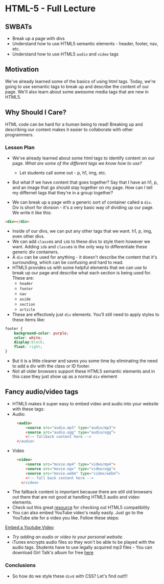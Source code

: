 # HTML-5 - Full Lecture

## SWBATs

+ Break up a page with divs
+ Understand how to use HTML5 semantic elements - header, footer, nav, etc.
+ Understand how to use HTML5 `audio` and `video` tags

## Motivation

We've already learned some of the basics of using html tags. Today, we're going to use semantic tags to break up and describe the content of our page. We'll also learn about some awesome media tags that are new in HTML5. 

## Why Should I Care?

HTML code can be hard for a human being to read! Breaking up and describing our content makes it easier to collaborate with other programmers. 

### Lesson Plan 


+ We've already learned about some html tags to identify content on our page. *What are some of the different tags we know how to use?* 
	* Let students call some out - p, h1, img, etc. 
+ But what if we have content that goes together? Say that I have an h1, p, and an image that go should stay together on my page. How can I tell my differnet tags that they're in a group together? 

+ We can break up a page with a generic sort of container called a `div`. Div is short for division - it's a very basic way of dividing up our page. We write it like this: 

```html
<div></div>
```
+ Inside of our divs, we can put any other tags that we want. h1, p, img, even other divs. 
+ We can add `class`es and `id`s to these divs to style them however we want. Adding `id`s and `class`es is the only way to differentiate these generic div containers.
+ A `div` can be used for anything - it doesn't describe the content that it's surrounding, which can be confusing and hard to read. 
+ HTML5 provides us with some helpful elements that we can use to break up our page and describe what each section is being used for. These are:
	+ `header`
	+ `footer`
	+ `nav`
	+ `aside`
	+ `section`
	+ `article`
+ These are effectively just `div` elements. You’ll still need to apply styles to these items like:
```css
footer {
	background-color: purple;
	color: white;
	display:block;
	float: right;
}
```
+ But it is a little cleaner and saves you some time by eliminating the need to add a div with the class or ID footer.
+ Not all older browsers support these HTML5 semantic elements and in this case they just show up as a normal `div` element

## Fancy audio/video tags

+ HTML5 makes it super easy to embed video and audio into your website with these tags:
+ Audio:
  ```html
    <audio>
        <source src="audio.mp3" type="audio/mp3">
        <source src="audio.ogg" type="audio/ogg”> 
        <!-– fallback content here -->
    </audio>
  ```
+ Video
  ```html
    <video>
        <source src="movie.mp4" type="video/mp4">
        <source src="movie.ogv" type="video/ogg">
        <source src="movie.webm" type="video/webm”>
        <!-– fall back content here -->
      </video>
  ```
+ The fallback content is important because there are still old browsers out there that are not good at handling HTML5 audio and video elements.
+ Check out this great [resource](http://caniuse.com/) for checking out HTML5 compatibility
+ You can also embed YouTube video's really easily. Just go to the YouTube site for a video you like. Follow these steps:

[Embed a Youtube Video](https://support.google.com/youtube/answer/171780?hl=en)

+ *Try adding an audio or video to your personal website.*
+ iTunes encrypts audio files so they won't be able to be played with the audio tags. Students have to use legally acquired mp3 files - You can download Girl Talk's album for free [here](http://illegalart.net/girltalk/shop/)

### Conclusions

+ So how do we style these `div`s with CSS? Let's find out!!!


